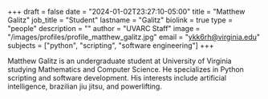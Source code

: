 +++
draft = false
date = "2024-01-02T23:27:10-05:00"
title = "Matthew Galitz"
job_title = "Student"
lastname = "Galitz"
biolink = true
type = "people"
description = ""
author = "UVARC Staff"
image = "/images/profiles/profile_matthew_galitz.jpg"
email = "ykk6rh@virginia.edu"
subjects = ["python", "scripting", "software engineering"]
+++

Matthew Galitz is an undergraduate student at University of Virginia studying Mathematics and Computer Science. He specializes in Python scripting and software development. His interests include artificial intelligence, brazilian jiu jitsu, and powerlifting.
<br><br>
